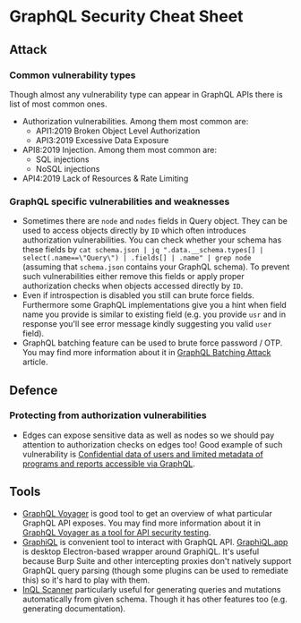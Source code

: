 # GraphQL Security Cheat Sheet

## Attack

### Common vulnerability types

Though almost any vulnerability type can appear in GraphQL APIs there is list of most common ones.

- Authorization vulnerabilities. Among them most common are:
    - API1:2019 Broken Object Level Authorization
    - API3:2019 Excessive Data Exposure
- API8:2019 Injection. Among them most common are:
    - SQL injections
    - NoSQL injections
- API4:2019 Lack of Resources & Rate Limiting

### GraphQL specific vulnerabilities and weaknesses

- Sometimes there are `node` and `nodes` fields in Query object. They can be used to access objects directly by `ID` which often introduces authorization vulnerabilities. You can check whether your schema has these fields by `cat schema.json | jq ".data.__schema.types[] | select(.name==\"Query\") | .fields[] | .name" | grep node` (assuming that `schema.json` contains your GraphQL schema). To prevent such vulnerabilities either remove this fields or apply proper authorization checks when objects accessed directly by `ID`.
- Even if introspection is disabled you still can brute force fields. Furthermore some GraphQL implementations give you a hint when field name you provide is similar to existing field (e.g. you provide `usr` and in response you'll see error message kindly suggesting you valid `user` field).
- GraphQL batching feature can be used to brute force password / OTP. You may find more information about it in [GraphQL Batching Attack](https://lab.wallarm.com/graphql-batching-attack/) article.

## Defence

### Protecting from authorization vulnerabilities

- Edges can expose sensitive data as well as nodes so we should pay attention to authorization checks on edges too! Good example of such vulnerability is [Confidential data of users and limited metadata of programs and reports accessible via GraphQL](https://hackerone.com/reports/489146).

## Tools

- [GraphQL Voyager](https://github.com/APIs-guru/graphql-voyager) is good tool to get an overview of what particular GraphQL API exposes. You may find more information about it in [GraphQL Voyager as a tool for API security testing](https://medium.com/bugbountywriteup/graphql-voyager-as-a-tool-for-security-testing-86d3c634bcd9).
- [GraphiQL](https://github.com/graphql/graphiql) is convenient tool to interact with GraphQL API. [GraphiQL.app](https://github.com/skevy/graphiql-app) is desktop Electron-based wrapper around GraphiQL. It's useful because Burp Suite and other intercepting proxies don't natively support GraphQL query parsing (though some plugins can be used to remediate this) so it's hard to play with them.
- [InQL Scanner](https://github.com/doyensec/inql) particularly useful for generating queries and mutations automatically from given schema. Though it has other features too (e.g. generating documentation).
